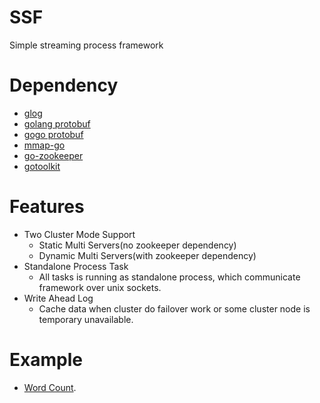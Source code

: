 # SSF
Simple streaming process framework

# Dependency
- [glog](https://github.com/golang/glog)
- [golang protobuf](https://github.com/golang/protobuf)
- [gogo protobuf](https://github.com/gogo/protobuf)
- [mmap-go](https://github.com/edsrzf/mmap-go)
- [go-zookeeper](https://github.com/samuel/go-zookeeper)
- [gotoolkit](https://github.com/yinqiwen/gotoolkit)

# Features
- Two Cluster Mode Support
    + Static Multi Servers(no zookeeper dependency)
    + Dynamic Multi Servers(with zookeeper dependency)
- Standalone Process Task 
    + All tasks is running as standalone process, which communicate framework over unix sockets.
- Write Ahead Log
    + Cache data when cluster do failover work or some cluster node is temporary unavailable. 

# Example

- [Word Count](https://github.com/yinqiwen/ssf/tree/master/examples).



